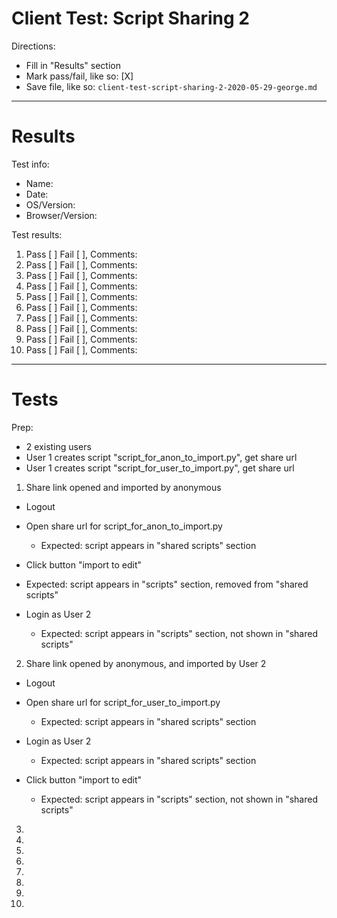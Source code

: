 # Client Test: Script Sharing 2

Directions:
- Fill in "Results" section
- Mark pass/fail, like so: [X]
- Save file, like so: `client-test-script-sharing-2-2020-05-29-george.md`

------------------------------------------------------------------------------
# Results

Test info:
- Name: 
- Date: 
- OS/Version: 
- Browser/Version: 

Test results:
1. Pass [ ] Fail [ ], Comments: 
2. Pass [ ] Fail [ ], Comments: 
3. Pass [ ] Fail [ ], Comments: 
4. Pass [ ] Fail [ ], Comments: 
5. Pass [ ] Fail [ ], Comments: 
6. Pass [ ] Fail [ ], Comments: 
7. Pass [ ] Fail [ ], Comments: 
8. Pass [ ] Fail [ ], Comments: 
9. Pass [ ] Fail [ ], Comments: 
10. Pass [ ] Fail [ ], Comments: 

------------------------------------------------------------------------------
# Tests

Prep:

- 2 existing users
- User 1 creates script "script_for_anon_to_import.py", get share url
- User 1 creates script "script_for_user_to_import.py", get share url

1. Share link opened and imported by anonymous

- Logout

- Open share url for script_for_anon_to_import.py
    - Expected: script appears in "shared scripts" section

- Click button "import to edit"

- Expected: script appears in "scripts" section, removed from "shared scripts"
- Login as User 2
    - Expected: script appears in "scripts" section, not shown in "shared scripts"

2. Share link opened by anonymous, and imported by User 2

- Logout

- Open share url for script_for_user_to_import.py
    - Expected: script appears in "shared scripts" section

- Login as User 2
    - Expected: script appears in "shared scripts" section

- Click button "import to edit"
    - Expected: script appears in "scripts" section, not shown in "shared scripts"

3.

4.

5.

6.

7.

8.

9.

10.

